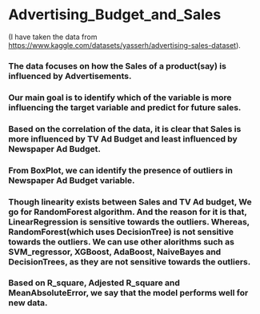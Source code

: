 # Advertising_Budget_and_Sales
(I have taken the data from https://www.kaggle.com/datasets/yasserh/advertising-sales-dataset).
### The data focuses on how the Sales of a product(say) is influenced by Advertisements.
### Our main goal is to identify which of the variable is more influencing the target variable and predict for future sales.
### Based on the correlation of the data, it is clear that Sales is more influenced by TV Ad Budget and least influenced by Newspaper Ad Budget.
### From BoxPlot, we can identify the presence of outliers in Newspaper Ad Budget variable.
### Though linearity exists between Sales and TV Ad budget, We go for RandomForest algorithm. And the reason for it is that, LinearRegression is sensitive towards the outliers. Whereas, RandomForest(which uses DecisionTree) is not sensitive towards the outliers. We can use other alorithms such as SVM_regressor, XGBoost, AdaBoost, NaiveBayes and DecisionTrees, as they are not sensitive towards the outliers.
### Based on R_square, Adjested R_square and MeanAbsoluteError, we say that the model performs well for new data.
